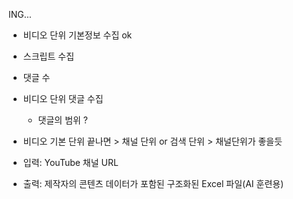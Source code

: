 ING...


- 비디오 단위 기본정보 수집 ok
- 스크립트 수집 
- 댓글 수 
- 비디오 단위 댓글 수집
  - 댓글의 범위 ?

- 비디오 기본 단위 끝나면 > 채널 단위 or 검색 단위 > 채널단위가 좋을듯 
- 입력: YouTube 채널 URL 
- 출력: 제작자의 콘텐츠 데이터가 포함된 구조화된 Excel 파일(AI 훈련용)